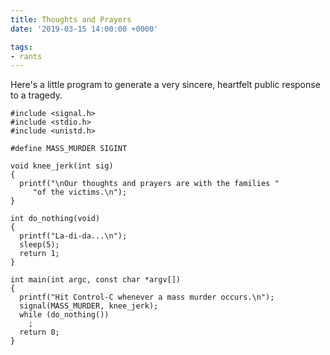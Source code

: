 ```yaml
---
title: Thoughts and Prayers
date: '2019-03-15 14:00:00 +0000'

tags:
- rants
---
```


Here's a little program to generate a very sincere, heartfelt public
response to a tragedy.
<!--more-->

```
#include <signal.h>
#include <stdio.h>
#include <unistd.h>

#define MASS_MURDER SIGINT

void knee_jerk(int sig)
{
  printf("\nOur thoughts and prayers are with the families "
	 "of the victims.\n");
}

int do_nothing(void)
{
  printf("La-di-da...\n");
  sleep(5);
  return 1;
}

int main(int argc, const char *argv[])
{
  printf("Hit Control-C whenever a mass murder occurs.\n");
  signal(MASS_MURDER, knee_jerk);
  while (do_nothing())
    ;
  return 0;
}
```
